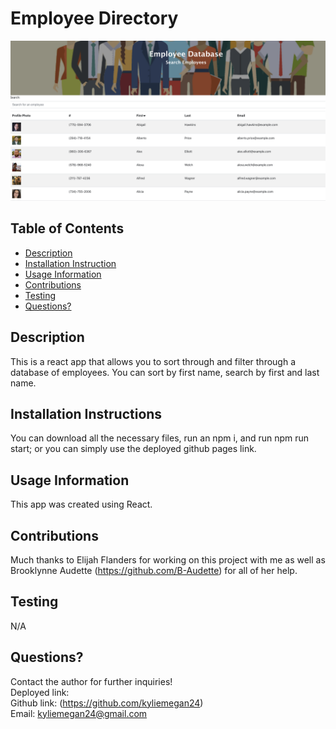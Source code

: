 # Employee Directory
<img src="employee-directory.png">

## Table of Contents
* [Description](#Description)
* [Installation Instruction](#Installation-Instructions)
* [Usage Information](#Usage-Information)
* [Contributions](#Contributions)
* [Testing](#Testing)
* [Questions?](#Questions?)
## Description
This is a react app that allows you to sort through and filter through a database of employees. You can sort by first name, search by first and last name.
## Installation Instructions
You can download all the necessary files, run an npm i, and run npm run start; or you can simply use the deployed github pages link.
## Usage Information
This app was created using React. 
## Contributions
Much thanks to Elijah Flanders for working on this project with me as well as Brooklynne Audette (https://github.com/B-Audette) for all of her help.
## Testing
N/A
## Questions?
Contact the author for further inquiries!<br>
Deployed link: <br>
Github link: (https://github.com/kyliemegan24)<br>
Email: kyliemegan24@gmail.com